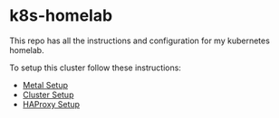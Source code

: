 # k8s-homelab

This repo has all the instructions and configuration for my kubernetes homelab.

To setup this cluster follow these instructions:

- [Metal Setup](./docs/metal-setup.md)
- [Cluster Setup](./docs/cluster-setup.md)
- [HAProxy Setup](./docs/haproxy-setup.md)